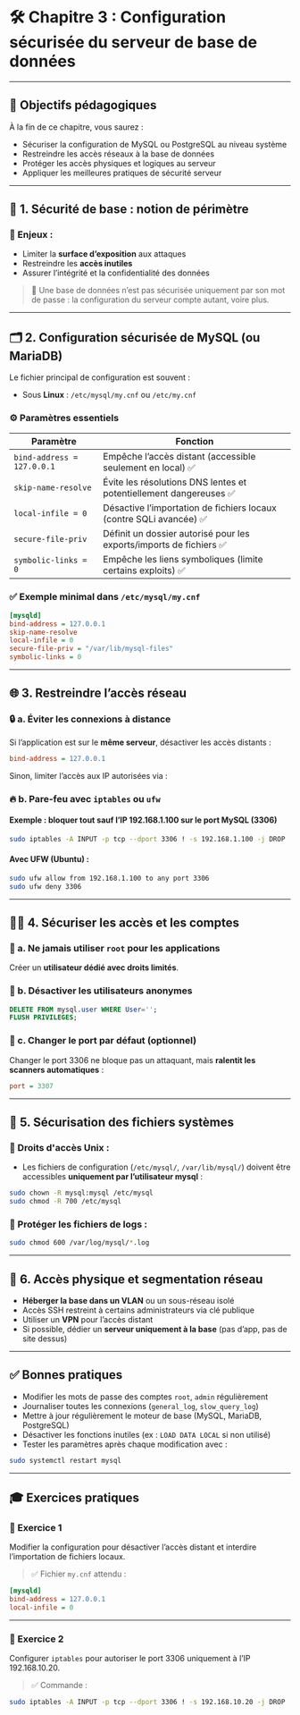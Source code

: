 # 🛠️ Chapitre 3 : Configuration sécurisée du serveur de base de données

---

## 🎯 Objectifs pédagogiques

À la fin de ce chapitre, vous saurez :
- Sécuriser la configuration de MySQL ou PostgreSQL au niveau système
- Restreindre les accès réseaux à la base de données
- Protéger les accès physiques et logiques au serveur
- Appliquer les meilleures pratiques de sécurité serveur

---

## 🔐 1. Sécurité de base : notion de périmètre

### 📌 Enjeux :
- Limiter la **surface d’exposition** aux attaques
- Restreindre les **accès inutiles**
- Assurer l’intégrité et la confidentialité des données

> 🧠 Une base de données n’est pas sécurisée uniquement par son mot de passe : la configuration du serveur compte autant, voire plus.

---

## 🗂️ 2. Configuration sécurisée de MySQL (ou MariaDB)

Le fichier principal de configuration est souvent :
- Sous **Linux** : `/etc/mysql/my.cnf` ou `/etc/my.cnf`

### ⚙️ Paramètres essentiels

| Paramètre                    | Fonction                                                         |
|-----------------------------|------------------------------------------------------------------|
| `bind-address = 127.0.0.1`  | Empêche l’accès distant (accessible seulement en local) ✅         |
| `skip-name-resolve`         | Évite les résolutions DNS lentes et potentiellement dangereuses ✅ |
| `local-infile = 0`          | Désactive l’importation de fichiers locaux (contre SQLi avancée) ✅ |
| `secure-file-priv`          | Définit un dossier autorisé pour les exports/imports de fichiers ✅ |
| `symbolic-links = 0`        | Empêche les liens symboliques (limite certains exploits) ✅        |

### ✅ Exemple minimal dans `/etc/mysql/my.cnf`
```ini
[mysqld]
bind-address = 127.0.0.1
skip-name-resolve
local-infile = 0
secure-file-priv = "/var/lib/mysql-files"
symbolic-links = 0
```

---

## 🌐 3. Restreindre l’accès réseau

### 🔒 a. Éviter les connexions à distance
Si l’application est sur le **même serveur**, désactiver les accès distants :
```ini
bind-address = 127.0.0.1
```

Sinon, limiter l’accès aux IP autorisées via :

### 🔥 b. Pare-feu avec `iptables` ou `ufw`
#### Exemple : bloquer tout sauf l’IP 192.168.1.100 sur le port MySQL (3306)
```bash
sudo iptables -A INPUT -p tcp --dport 3306 ! -s 192.168.1.100 -j DROP
```

#### Avec UFW (Ubuntu) :
```bash
sudo ufw allow from 192.168.1.100 to any port 3306
sudo ufw deny 3306
```

---

## 🧑‍💻 4. Sécuriser les accès et les comptes

### 📛 a. Ne jamais utiliser `root` pour les applications
Créer un **utilisateur dédié avec droits limités**.

### 🧾 b. Désactiver les utilisateurs anonymes
```sql
DELETE FROM mysql.user WHERE User='';
FLUSH PRIVILEGES;
```

### 🔁 c. Changer le port par défaut (optionnel)
Changer le port 3306 ne bloque pas un attaquant, mais **ralentit les scanners automatiques** :
```ini
port = 3307
```

---

## 🧱 5. Sécurisation des fichiers systèmes

### 🔐 Droits d'accès Unix :
- Les fichiers de configuration (`/etc/mysql/`, `/var/lib/mysql/`) doivent être accessibles **uniquement par l’utilisateur mysql** :
```bash
sudo chown -R mysql:mysql /etc/mysql
sudo chmod -R 700 /etc/mysql
```

### 🔑 Protéger les fichiers de logs :
```bash
sudo chmod 600 /var/log/mysql/*.log
```

---

## 🛑 6. Accès physique et segmentation réseau

- **Héberger la base dans un VLAN** ou un sous-réseau isolé
- Accès SSH restreint à certains administrateurs via clé publique
- Utiliser un **VPN** pour l’accès distant
- Si possible, dédier un **serveur uniquement à la base** (pas d’app, pas de site dessus)

---

## ✅ Bonnes pratiques

- Modifier les mots de passe des comptes `root`, `admin` régulièrement
- Journaliser toutes les connexions (`general_log`, `slow_query_log`)
- Mettre à jour régulièrement le moteur de base (MySQL, MariaDB, PostgreSQL)
- Désactiver les fonctions inutiles (ex : `LOAD DATA LOCAL` si non utilisé)
- Tester les paramètres après chaque modification avec :
```bash
sudo systemctl restart mysql
```

---

## 🎓 Exercices pratiques

### 🧩 Exercice 1
Modifier la configuration pour désactiver l’accès distant et interdire l’importation de fichiers locaux.

> ✅ Fichier `my.cnf` attendu :
```ini
[mysqld]
bind-address = 127.0.0.1
local-infile = 0
```

---

### 🧩 Exercice 2
Configurer `iptables` pour autoriser le port 3306 uniquement à l’IP 192.168.10.20.

> ✅ Commande :
```bash
sudo iptables -A INPUT -p tcp --dport 3306 ! -s 192.168.10.20 -j DROP
```
